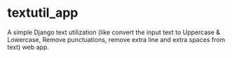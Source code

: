 # textutil_app
A simple Django text utilization (like convert the input text to Uppercase &amp; Lowercase, Remove punctuations, remove extra line and extra spaces from text) web app. 
